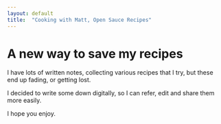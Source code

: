 ```yaml
---
layout: default
title:  "Cooking with Matt, Open Sauce Recipes"
---
```


# A new way to save my recipes

I have lots of written notes, collecting various recipes that I try, but these end up fading, or getting lost. 

I decided to write some down digitally, so I can refer, edit and share them more easily. 

I hope you enjoy. 
